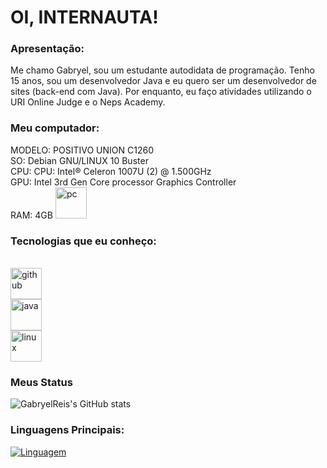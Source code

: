 <html>
  <head>
  </head>
  <body>
    <h1>OI, INTERNAUTA!</h1>
    <p>
      <h3>Apresentação:</h3>
      Me chamo Gabryel, sou um estudante autodidata de programação.
      Tenho 15 anos, sou um desenvolvedor Java e eu quero ser um desenvolvedor de sites (back-end com Java). Por enquanto, eu faço atividades utilizando o URI Online Judge e o Neps Academy. 
    </p>
    <p>
      <h3>Meu computador:</h3>
      MODELO: POSITIVO UNION C1260<br />
      SO: Debian GNU/LINUX 10 Buster<br />
      CPU: CPU: Intel® Celeron 1007U (2) @ 1.500GHz <br />
      GPU: Intel 3rd Gen Core processor Graphics Controller <br />
      RAM: 4GB
      <img src="https://external-content.duckduckgo.com/iu/?u=https%3A%2F%2Fpublicdomainvectors.org%2Fphotos%2FsimplePc.png&f=1&nofb=1" alt="pc" widht="50" height="50"><br />
    <h3>Tecnologias que eu conheço:</h3><br />
      <div class="row">
  <div class="coluna">
    <img src="https://external-content.duckduckgo.com/iu/?u=https%3A%2F%2Fimage.flaticon.com%2Ficons%2Fpng%2F512%2F37%2F37318.png&f=1&nofb=1" alt="github" widht="50" height="50">
  </div>
  <div class="coluna">
    <img src="https://external-content.duckduckgo.com/iu/?u=https%3A%2F%2Ftinycode.hk%2Fwp-content%2Fuploads%2F2015%2F01%2Fjava-logo-png-300x300.png&f=1&nofb=1" alt="java" widht="50" height="50">
  </div>
  <div class="coluna">
    <img src="https://external-content.duckduckgo.com/iu/?u=http%3A%2F%2Flofrev.net%2Fwp-content%2Fphotos%2F2014%2F10%2FLinux-logo.png&f=1&nofb=1" alt="linux" widht="50" height="50">
  </div></div>
  <h3> Meus Status </h3>
    </p>
  </body>
</html>

![GabryelReis's GitHub stats](https://github-readme-stats.vercel.app/api?username=GabryelReis&show_icons=true&theme=radical)


### Linguagens Principais:


[![Linguagem](https://github-readme-stats.vercel.app/api/top-langs/?username=GabryelReis&layout=compact)](https://github.com/anuraghazra/github-readme-stats)
